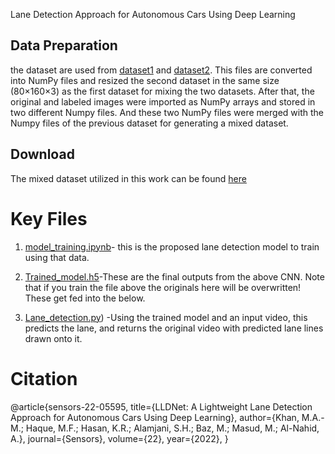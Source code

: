 Lane Detection Approach for Autonomous Cars Using Deep Learning

## Data Preparation
the dataset are used from [dataset1](https://github.com/mvirgo/MLND-Capstone) and [dataset2](https://data.mendeley.com/datasets/t576ydh9v8/4). This files are converted into NumPy files and resized the second dataset in the same size (80×160×3) as the first dataset for mixing the two datasets. After that, the original and labeled images were imported as NumPy arrays and stored in two different Numpy files. And these two NumPy files were merged with the Numpy files of the previous dataset for generating a mixed dataset.

## Download
The mixed dataset utilized in this work can be found [here](https://drive.google.com/drive/folders/11R40PdKmEBYpntgvVmQFbsE7LfIK8UEv?usp=drive_link)

# Key Files
1. [model_training.ipynb](https://github.com/ampady06/IITISoC-23-IVR1-LaneDetection-using-LimitedComputationPower/blob/main/Lane_detection_using_DL/model_training.ipynb)-  this is the proposed lane detection model to train using that data.

2. [Trained_model.h5](https://github.com/ampady06/IITISoC-23-IVR1-LaneDetection-using-LimitedComputationPower/blob/main/Lane_detection_using_DL/Trained_model.h5)-These are the final outputs from the above CNN. Note that if you train the file above the originals here will be overwritten! These get fed into the below.
3. [Lane_detection.py](https://github.com/ampady06/IITISoC-23-IVR1-LaneDetection-using-LimitedComputationPower/blob/main/Lane_detection_using_DL/Lane_detection.py)) -Using the trained model and an input video, this predicts the lane, and returns the original video with predicted lane lines drawn onto it.

# Citation
@article{sensors-22-05595,
  title={LLDNet: A Lightweight Lane Detection Approach for Autonomous Cars Using Deep Learning},
  author={Khan, M.A.-M.; Haque, M.F.; Hasan, K.R.; Alamjani, S.H.; Baz, M.; Masud, M.; Al-Nahid, A.},
  journal={Sensors},
  volume={22},
  year={2022},
}



